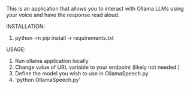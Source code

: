 This is an application that allows you to interact with Ollama LLMs using your voice and have the response read aloud.

INSTALLATION:

1. python -m pip install -r requirements.txt


USAGE:

1. Run ollama application locally
2. Change value of URL variable to your endpoint (likely not needed.)
3. Define the model you wish to use in OllamaSpeech.py
4. 'python OllamaSpeech.py'
